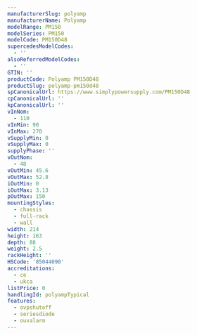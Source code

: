 ```yaml
---
manufacturerSlug: polyamp
manufacturerName: Polyamp
modelRange: PM150
modelSeries: PM150
modelCode: PM150D48
supercedesModelCodes:
  - ''
alsoReferredModelCodes:
  - ''
GTIN: ''
productCode: Polyamp PM150D48
productSlug: polyamp-pm150d48
spCanonicalUrl: https://www.simplypowersupply.com/PM150D48
cpCanonicalUrl: ''
kpCanonicalUrl: ''
vInNom:
  - 110
vInMin: 90
vInMax: 270
vSupplyMin: 0
vSupplyMax: 0
supplyPhase: ''
vOutNom:
  - 48
vOutMin: 45.6
vOutMax: 52.8
iOutMin: 0
iOutMax: 3.13
pOutMax: 150
mountingStyles:
  - chassis
  - full-rack
  - wall
width: 214
height: 163
depth: 88
weight: 2.5
rackHeight: ''
HSCode: '85044090'
accreditations:
  - ce
  - ukca
listPrice: 0
handlingId: polyampTypical
features:
  - ovpshutoff
  - seriesdiode
  - ouvalarm
---
```


